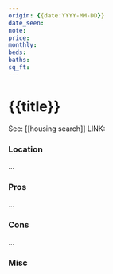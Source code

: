 ```yaml
---
origin: {{date:YYYY-MM-DD}}
date_seen:
note:
price:
monthly:
beds:
baths:
sq_ft:
---
```

# {{title}}
See: [[housing search]]
LINK: []()

### Location
...

### Pros
...

### Cons
...

### Misc
